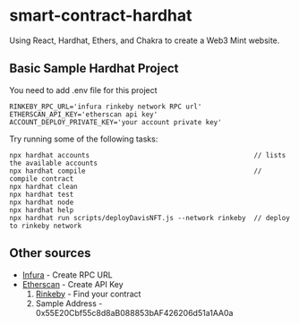 # smart-contract-hardhat
Using React, Hardhat, Ethers, and Chakra to create a Web3 Mint website.

## Basic Sample Hardhat Project 
You need to add .env file for this project

```.env
RINKEBY_RPC_URL='infura rinkeby network RPC url'
ETHERSCAN_API_KEY='etherscan api key'
ACCOUNT_DEPLOY_PRIVATE_KEY='your account private key'
```

Try running some of the following tasks:
```shell
npx hardhat accounts                                         // lists the available accounts
npx hardhat compile                                          // compile contract
npx hardhat clean
npx hardhat test
npx hardhat node
npx hardhat help
npx hardhat run scripts/deployDavisNFT.js --network rinkeby  // deploy to rinkeby network
```

## Other sources

* [Infura](https://infura.io/) - Create RPC URL
* [Etherscan](https://etherscan.io/) - Create API Key
  1. [Rinkeby](https://rinkeby.etherscan.io/) - Find your contract
  2. Sample Address - 0x55E20Cbf55c8d8aB088853bAF426206d51a1AA0a

